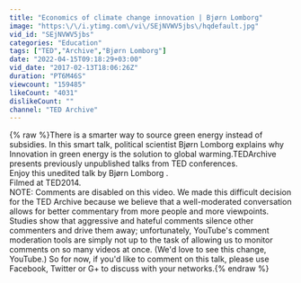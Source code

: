 ```yaml
---
title: "Economics of climate change innovation | Bjørn Lomborg"
image: "https:\/\/i.ytimg.com\/vi\/SEjNVWV5jbs\/hqdefault.jpg"
vid_id: "SEjNVWV5jbs"
categories: "Education"
tags: ["TED","Archive","Bjørn Lomborg"]
date: "2022-04-15T09:18:29+03:00"
vid_date: "2017-02-13T18:06:26Z"
duration: "PT6M46S"
viewcount: "159485"
likeCount: "4031"
dislikeCount: ""
channel: "TED Archive"
---
```

{% raw %}There is a smarter way to source green energy instead of subsidies. In this smart talk, political scientist Bjørn Lomborg explains why Innovation in green energy is the solution to global warming.TEDArchive presents previously unpublished talks from TED conferences.<br />Enjoy this unedited talk by Bjørn Lomborg .<br />Filmed at TED2014.<br />NOTE: Comments are disabled on this video. We made this difficult decision for the TED Archive because we believe that a well-moderated conversation allows for better commentary from more people and more viewpoints. Studies show that aggressive and hateful comments silence other commenters and drive them away; unfortunately, YouTube's comment moderation tools are simply not up to the task of allowing us to monitor comments on so many videos at once. (We'd love to see this change, YouTube.) So for now, if you'd like to comment on this talk, please use Facebook, Twitter or G+  to discuss with your networks.{% endraw %}
